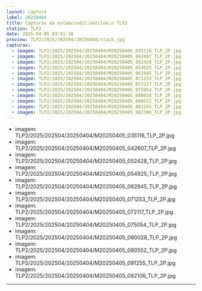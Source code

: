 ```yaml
---
layout: capture
label: 20250404
title: Capturas da esta&ccedil;&atilde;o TLP2
station: TLP2
date: 2025-04-05 03:51:16
preview: TLP2/2025/202504/20250404/stack.jpg
capturas:
  - imagem: TLP2/2025/202504/20250404/M20250405_035116_TLP_2P.jpg
  - imagem: TLP2/2025/202504/20250404/M20250405_042607_TLP_2P.jpg
  - imagem: TLP2/2025/202504/20250404/M20250405_052428_TLP_2P.jpg
  - imagem: TLP2/2025/202504/20250404/M20250405_054925_TLP_2P.jpg
  - imagem: TLP2/2025/202504/20250404/M20250405_062945_TLP_2P.jpg
  - imagem: TLP2/2025/202504/20250404/M20250405_071253_TLP_2P.jpg
  - imagem: TLP2/2025/202504/20250404/M20250405_072117_TLP_2P.jpg
  - imagem: TLP2/2025/202504/20250404/M20250405_075054_TLP_2P.jpg
  - imagem: TLP2/2025/202504/20250404/M20250405_080028_TLP_2P.jpg
  - imagem: TLP2/2025/202504/20250404/M20250405_080552_TLP_2P.jpg
  - imagem: TLP2/2025/202504/20250404/M20250405_081255_TLP_2P.jpg
  - imagem: TLP2/2025/202504/20250404/M20250405_082106_TLP_2P.jpg
---
```

  - imagem: TLP2/2025/202504/20250404/M20250405_035116_TLP_2P.jpg
  - imagem: TLP2/2025/202504/20250404/M20250405_042607_TLP_2P.jpg
  - imagem: TLP2/2025/202504/20250404/M20250405_052428_TLP_2P.jpg
  - imagem: TLP2/2025/202504/20250404/M20250405_054925_TLP_2P.jpg
  - imagem: TLP2/2025/202504/20250404/M20250405_062945_TLP_2P.jpg
  - imagem: TLP2/2025/202504/20250404/M20250405_071253_TLP_2P.jpg
  - imagem: TLP2/2025/202504/20250404/M20250405_072117_TLP_2P.jpg
  - imagem: TLP2/2025/202504/20250404/M20250405_075054_TLP_2P.jpg
  - imagem: TLP2/2025/202504/20250404/M20250405_080028_TLP_2P.jpg
  - imagem: TLP2/2025/202504/20250404/M20250405_080552_TLP_2P.jpg
  - imagem: TLP2/2025/202504/20250404/M20250405_081255_TLP_2P.jpg
  - imagem: TLP2/2025/202504/20250404/M20250405_082106_TLP_2P.jpg
---
